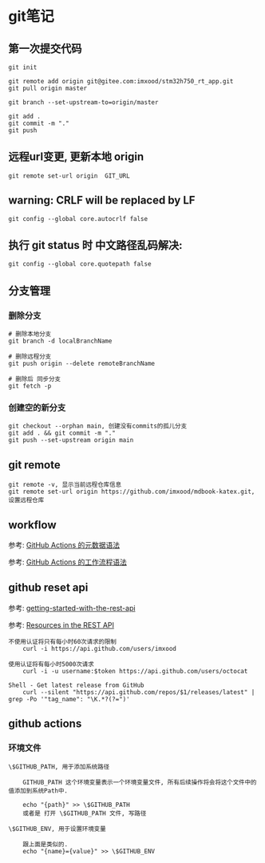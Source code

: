 # git笔记

## 第一次提交代码

    git init

    git remote add origin git@gitee.com:imxood/stm32h750_rt_app.git
    git pull origin master

    git branch --set-upstream-to=origin/master

    git add .
    git commit -m "."
    git push

## 远程url变更, 更新本地 origin

    git remote set-url origin  GIT_URL


## warning: CRLF will be replaced by LF

    git config --global core.autocrlf false


## 执行 git status 时 中文路径乱码解决:

    git config --global core.quotepath false

## 分支管理

### 删除分支

    # 删除本地分支
    git branch -d localBranchName

    # 删除远程分支
    git push origin --delete remoteBranchName

    # 删除后 同步分支
    git fetch -p

### 创建空的新分支

    git checkout --orphan main, 创建没有commits的孤儿分支
    git add . && git commit -m "."
    git push --set-upstream origin main

## git remote

    git remote -v, 显示当前远程仓库信息
    git remote set-url origin https://github.com/imxood/mdbook-katex.git, 设置远程仓库


## workflow

参考: [GitHub Actions 的元数据语法](https://docs.github.com/cn/actions/creating-actions/metadata-syntax-for-github-actions)

参考: [GitHub Actions 的工作流程语法](https://docs.github.com/cn/actions/reference/workflow-syntax-for-github-actions)


## github reset api

参考: [getting-started-with-the-rest-api](https://docs.github.com/cn/rest/guides/getting-started-with-the-rest-api)

参考: [Resources in the REST API](https://docs.github.com/en/rest/overview/resources-in-the-rest-api)

    不使用认证将只有每小时60次请求的限制
        curl -i https://api.github.com/users/imxood

    使用认证将有每小时5000次请求
        curl -i -u username:$token https://api.github.com/users/octocat

    Shell - Get latest release from GitHub
        curl --silent "https://api.github.com/repos/$1/releases/latest" | grep -Po '"tag_name": "\K.*?(?=")'

## github actions

### 环境文件

    \$GITHUB_PATH, 用于添加系统路径

        GITHUB_PATH 这个环境变量表示一个环境变量文件, 所有后续操作将会将这个文件中的值添加到系统Path中.

        echo "{path}" >> \$GITHUB_PATH
        或者是 打开 \$GITHUB_PATH 文件, 写路径

    \$GITHUB_ENV, 用于设置环境变量

        跟上面是类似的.
        echo "{name}={value}" >> \$GITHUB_ENV
